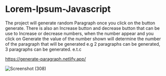 # Lorem-Ipsum-Javascript


The project will generate random Paragraph once you click on the button generate. There is also an Increase button and decrease button that can be use to Increase or decrease numbers, when the number appear and you click on Generate the value of the number shown will determine the number of the paragraph that will be generated e.g 2 paragraphs can be generated, 3 paragraphs can be generated. e.t.c


https://generate-paragraph.netlify.app/





![Screenshot (308)](https://user-images.githubusercontent.com/88320958/200162394-b405c1ef-335d-47d1-9302-429c32fc3bc3.png)
